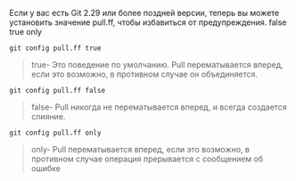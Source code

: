 
Если у вас есть Git 2.29 или более поздней версии, теперь вы можете установить значение pull.ff, чтобы избавиться от предупреждения. false true only
```
git config pull.ff true
```
> true- Это поведение по умолчанию. Pull перематывается вперед, если это возможно, в противном случае он объединяется.
``` 
git config pull.ff false
```
> false- Pull никогда не перематывается вперед, и всегда создается слияние.
```
git config pull.ff only
```
> only- Pull перематывается вперед, если это возможно, в противном случае операция прерывается с сообщением об ошибке